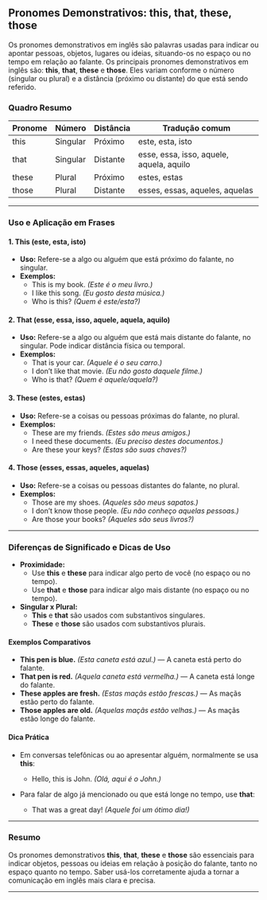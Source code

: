 
## Pronomes Demonstrativos: this, that, these, those

Os pronomes demonstrativos em inglês são palavras usadas para indicar ou apontar pessoas, objetos, lugares ou ideias, situando-os no espaço ou no tempo em relação ao falante. Os principais pronomes demonstrativos em inglês são: **this**, **that**, **these** e **those**. Eles variam conforme o número (singular ou plural) e a distância (próximo ou distante) do que está sendo referido.

### Quadro Resumo

| Pronome | Número    | Distância   | Tradução comum |
|---------|-----------|-------------|----------------|
| this    | Singular  | Próximo     | este, esta, isto|
| that    | Singular  | Distante    | esse, essa, isso, aquele, aquela, aquilo|
| these   | Plural    | Próximo     | estes, estas   |
| those   | Plural    | Distante    | esses, essas, aqueles, aquelas|

---

### Uso e Aplicação em Frases

#### 1. **This** (este, esta, isto)

- **Uso:** Refere-se a algo ou alguém que está próximo do falante, no singular.
- **Exemplos:**
  - This is my book. *(Este é o meu livro.)*
  - I like this song. *(Eu gosto desta música.)*
  - Who is this? *(Quem é este/esta?)*

#### 2. **That** (esse, essa, isso, aquele, aquela, aquilo)

- **Uso:** Refere-se a algo ou alguém que está mais distante do falante, no singular. Pode indicar distância física ou temporal.
- **Exemplos:**
  - That is your car. *(Aquele é o seu carro.)*
  - I don’t like that movie. *(Eu não gosto daquele filme.)*
  - Who is that? *(Quem é aquele/aquela?)*

#### 3. **These** (estes, estas)

- **Uso:** Refere-se a coisas ou pessoas próximas do falante, no plural.
- **Exemplos:**
  - These are my friends. *(Estes são meus amigos.)*
  - I need these documents. *(Eu preciso destes documentos.)*
  - Are these your keys? *(Estas são suas chaves?)*

#### 4. **Those** (esses, essas, aqueles, aquelas)

- **Uso:** Refere-se a coisas ou pessoas distantes do falante, no plural.
- **Exemplos:**
  - Those are my shoes. *(Aqueles são meus sapatos.)*
  - I don’t know those people. *(Eu não conheço aquelas pessoas.)*
  - Are those your books? *(Aqueles são seus livros?)*

---

### Diferenças de Significado e Dicas de Uso

- **Proximidade:**  
  - Use **this** e **these** para indicar algo perto de você (no espaço ou no tempo).
  - Use **that** e **those** para indicar algo mais distante (no espaço ou no tempo).
- **Singular x Plural:**  
  - **This** e **that** são usados com substantivos singulares.
  - **These** e **those** são usados com substantivos plurais.

#### Exemplos Comparativos

- **This pen is blue.** *(Esta caneta está azul.)* — A caneta está perto do falante.
- **That pen is red.** *(Aquela caneta está vermelha.)* — A caneta está longe do falante.
- **These apples are fresh.** *(Estas maçãs estão frescas.)* — As maçãs estão perto do falante.
- **Those apples are old.** *(Aquelas maçãs estão velhas.)* — As maçãs estão longe do falante.

#### Dica Prática

- Em conversas telefônicas ou ao apresentar alguém, normalmente se usa **this**:
  - Hello, this is John. *(Olá, aqui é o John.)*

- Para falar de algo já mencionado ou que está longe no tempo, use **that**:
  - That was a great day! *(Aquele foi um ótimo dia!)*

---

### Resumo

Os pronomes demonstrativos **this**, **that**, **these** e **those** são essenciais para indicar objetos, pessoas ou ideias em relação à posição do falante, tanto no espaço quanto no tempo. Saber usá-los corretamente ajuda a tornar a comunicação em inglês mais clara e precisa.

---
```